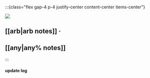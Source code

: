 :::{class="flex gap-4 p-4 justify-center content-center items-center"}

![](https://cdn.betterttv.net/emote/5f402fe68abf185d76c7617a/2x)

## [[arb|arb notes]] ·

## [[any|any% notes]]
:::

#### update log
